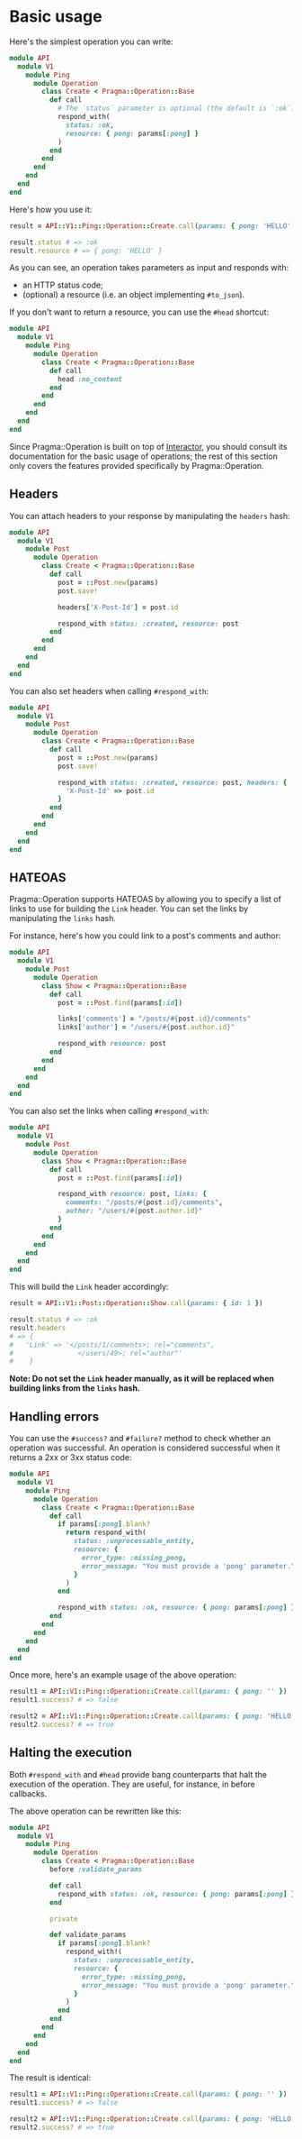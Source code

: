 # Basic usage

Here's the simplest operation you can write:

```ruby
module API
  module V1
    module Ping
      module Operation
        class Create < Pragma::Operation::Base
          def call
            # The `status` parameter is optional (the default is `:ok`).
            respond_with(
              status: :ok,
              resource: { pong: params[:pong] }
            )
          end
        end
      end
    end
  end
end
```

Here's how you use it:

```ruby
result = API::V1::Ping::Operation::Create.call(params: { pong: 'HELLO' })

result.status # => :ok
result.resource # => { pong: 'HELLO' }
```

As you can see, an operation takes parameters as input and responds with:

- an HTTP status code;
- (optional) a resource (i.e. an object implementing `#to_json`).

If you don't want to return a resource, you can use the `#head` shortcut:

```ruby
module API
  module V1
    module Ping
      module Operation
        class Create < Pragma::Operation::Base
          def call
            head :no_content
          end
        end
      end
    end
  end
end
```

Since Pragma::Operation is built on top of [Interactor](https://github.com/collectiveidea/interactor),
you should consult its documentation for the basic usage of operations; the rest of this section
only covers the features provided specifically by Pragma::Operation.

## Headers

You can attach headers to your response by manipulating the `headers` hash:

```ruby
module API
  module V1
    module Post
      module Operation
        class Create < Pragma::Operation::Base
          def call
            post = ::Post.new(params)
            post.save!

            headers['X-Post-Id'] = post.id

            respond_with status: :created, resource: post
          end
        end
      end
    end
  end
end
```

You can also set headers when calling `#respond_with`:

```ruby
module API
  module V1
    module Post
      module Operation
        class Create < Pragma::Operation::Base
          def call
            post = ::Post.new(params)
            post.save!

            respond_with status: :created, resource: post, headers: {
              'X-Post-Id' => post.id
            }
          end
        end
      end
    end
  end
end
```

## HATEOAS

Pragma::Operation supports HATEOAS by allowing you to specify a list of links to use for building
the `Link` header. You can set the links by manipulating the `links` hash.

For instance, here's how you could link to a post's comments and author:

```ruby
module API
  module V1
    module Post
      module Operation
        class Show < Pragma::Operation::Base
          def call
            post = ::Post.find(params[:id])

            links['comments'] = "/posts/#{post.id}/comments"
            links['author'] = "/users/#{post.author.id}"

            respond_with resource: post
          end
        end
      end
    end
  end
end
```

You can also set the links when calling `#respond_with`:

```ruby
module API
  module V1
    module Post
      module Operation
        class Show < Pragma::Operation::Base
          def call
            post = ::Post.find(params[:id])

            respond_with resource: post, links: {
              comments: "/posts/#{post.id}/comments",
              author: "/users/#{post.author.id}"
            }
          end
        end
      end
    end
  end
end
```

This will build the `Link` header accordingly:

```ruby
result = API::V1::Post::Operation::Show.call(params: { id: 1 })

result.status # => :ok
result.headers
# => {
#   'Link' => '</posts/1/comments>; rel="comments",
#                </users/49>; rel="author"'
#    }
```

**Note: Do not set the `Link` header manually, as it will be replaced when building links from the
`links` hash.**

## Handling errors

You can use the `#success?` and `#failure?` method to check whether an operation was successful. An
operation is considered successful when it returns a 2xx or 3xx status code:

```ruby
module API
  module V1
    module Ping
      module Operation
        class Create < Pragma::Operation::Base
          def call
            if params[:pong].blank?
              return respond_with(
                status: :unprocessable_entity,
                resource: {
                  error_type: :missing_pong,
                  error_message: "You must provide a 'pong' parameter."
                }
              )
            end

            respond_with status: :ok, resource: { pong: params[:pong] }
          end
        end
      end
    end
  end
end
```

Once more, here's an example usage of the above operation:

```ruby
result1 = API::V1::Ping::Operation::Create.call(params: { pong: '' })
result1.success? # => false

result2 = API::V1::Ping::Operation::Create.call(params: { pong: 'HELLO' })
result2.success? # => true
```

## Halting the execution

Both `#respond_with` and `#head` provide bang counterparts that halt the execution of the operation.
They are useful, for instance, in before callbacks.

The above operation can be rewritten like this:

```ruby
module API
  module V1
    module Ping
      module Operation
        class Create < Pragma::Operation::Base
          before :validate_params

          def call
            respond_with status: :ok, resource: { pong: params[:pong] }
          end

          private

          def validate_params
            if params[:pong].blank?
              respond_with!(
                status: :unprocessable_entity,
                resource: {
                  error_type: :missing_pong,
                  error_message: "You must provide a 'pong' parameter."
                }
              )
            end
          end
        end
      end
    end
  end
end
```

The result is identical:

```ruby
result1 = API::V1::Ping::Operation::Create.call(params: { pong: '' })
result1.success? # => false

result2 = API::V1::Ping::Operation::Create.call(params: { pong: 'HELLO' })
result2.success? # => true
```
